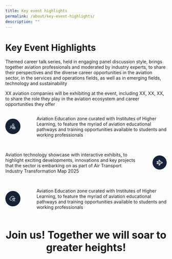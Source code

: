 ```yaml
---
title: Key event highlights
permalink: /about/key-event-highlights/
description: ""
---
```

# Key Event Highlights
Themed career talk series, held in engaging panel discussion style, brings together aviation professionals and moderated by industry experts, to share their perspectives and the diverse career opportunities in the aviation sector, in the services and operations fields, as well as in emerging fields, technology and sustainability

XX aviation companies will be exhibiting at the event, including XX, XX, XX, to share the role they play in the aviation ecosystem and career opportunities they offer

<div style="width: 100%; display: flex; flex-direction: row; align-items: center; gap: 50px">
<div style="width: 30%">
<img src="/images/About/icon-employee.svg">
</div>
<div>
<p>
Aviation Education zone curated with Institutes of Higher Learning, to feature the myriad of aviation educational pathways and training opportunities available to students and working professionals
</p>
</div>
</div>

<br>

<div style="width: 100%; display: flex; flex-direction: row; align-items: center; gap: 50px">
	<div>
	<p>
Aviation technology showcase with interactive exhibits, to highlight exciting developments, innovations and key projects that the sector is embarking on as part of Air Transport Industry Transformation Map 2025&nbsp;
	</p>
</div>
	<div style="width: 30%">
	<img src="/images/About/icon-plane.svg">
	</div>
</div>

<br>

<div style="width: 100%; display: flex; flex-direction: row; align-items: center; gap: 50px">
<div style="width: 30%">
<img src="/images/About/icon-graduate.svg">
</div>
<div>
<p>
Aviation Education zone curated with Institutes of Higher Learning, to feature the myriad of aviation educational pathways and training opportunities available to students and working professionals
</p>
</div>
</div>

<h1 style="text-align: center; font-size: 32px">Join us! Together we will soar to greater heights!</h1>